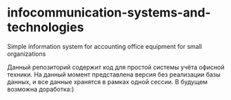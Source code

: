 # infocommunication-systems-and-technologies
Simple information system for accounting office equipment for small organizations

Данный репозиторий содержит код для простой системы учёта офисной техники.
На данный момент представлена версия без реализации базы данных, и все данные хранятся в рамках одной сессии. В будущем возможна доработка:)
